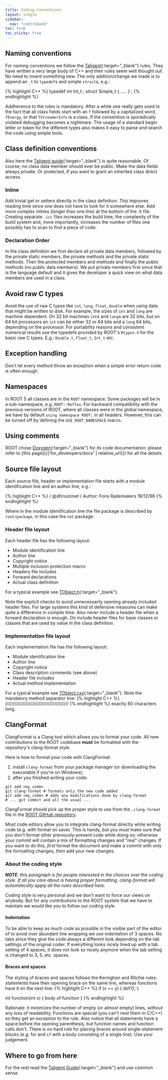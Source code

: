```yaml
---
title: Coding Conventions
layout: single
sidebar:
  nav: "contribute"
toc: true
toc_sticky: true
---
```


## Naming conventions

For naming conventions we follow the [Taligent](https://root.cern/TaligentDocs/TaligentOnline/DocumentRoot/1.0/Docs/books/WM/WM_63.html#HEADING77){:target="_blank"}
rules. They have written a very large body of C++ and their rules seem well thought out.
No need to invent something new. The only addition/change we made is to append
an `_t` to `typedef`s and simple `struct`s, e.g.:

{% highlight C++ %}
typedef int Int_t ; struct Simple_t { ..... } ;
{% endhighlight %}

Addherence to the rules is mandatory.  After a while one really gets used to the fact that all class fields start with an `f` followed by a capitalized word, `fEnergy`, or that `TStreamerInfo` is a class. If the convention is sporadically violated debugging becomes a nightmare. The usage of a standard begin letter or token for the different types also makes it easy to parse and search the code using simple tools.

## Class definition conventions

Also here the [Taligent guide](https://root.cern/TaligentDocs/TaligentOnline/DocumentRoot/1.0/Docs/books/WM/WM_69.html){:target="_blank"}
is quite reasonable. Of course, no class data member should ever be public. Make the data
fields always private. Or protected, if you want to grant an inherited class direct
access.

### Inline

Add trivial get or setters directly in the class definition. This improves reading time since one does not have to look for it somewhere else. Add more complex inlines (longer than one line) at the bottom of the .h file. Creating separate `.icc` files increases the build time, the complexity of the build system and, more importantly, increases the number of files one possibly has to scan to find a piece of code.

### Declaration Order

In the class definition we first declare all private data members, followed by the private static members, the private methods and the private static methods. Then the protected members and methods and finally the public methods (no public data members). We put private members first since that is the language default and it gives the developer a quick view on what data members are used in a class.

## Avoid raw C types
Avoid the use of raw C types like `int`, `long`, `float`, `double` when using data that
might be written to disk. For example, the sizes of `int` and `long` are machine dependent.
On 32 bit machines `int`s and `long`s are 32 bits, but on 64 bit processors an `int` can
be either 32 or 64 bits and a `long` 64 bits, depending on the processor. For portability
reasons and consistent numerical results use the typedefs provided by ROOT's `Rtypes.h` for
the basic raw C types. E.g.: `Double_t`, `Float_t`, `Int_t` etc.

## Exception handling
Don't let every method throw an exception when a simple error return code is often enough.

## Namespaces
In ROOT 5 all classes are in the `ROOT` namespace. Some packages will be in a sub-namespace, e.g. `ROOT::Reflex`. For backward compatibility with the previous versions of ROOT, where all classes were in the global namespace, we have by default `using namespace ROOT;` in all headers. However, this can be turned off by defining the `USE_ROOT_NAMESPACE` macro.

## Using comments
ROOT chose [Doxygen](https://www.doxygen.nl){:target="_blank"} for its code documentation:
please refer to
[this page]({{'for_developers/docs' | relative_url}}) for all the details.

## Source file layout

Each source file, header or implementation file starts with a module identification line and an author line, e.g.:

{% highlight C++ %}
/ @(#)root/net / Author: Fons Rademakers 18/12/96
{% endhighlight %}

Where in the module identification line the file package is described by `root/package`, in this case the `net` package.

### Header file layout

Each header file has the following layout:

*   Module identification line
*   Author line
*   Copyright notice
*   Multiple inclusion protection macro
*   Headers file includes
*   Forward declarations
*   Actual class definition

For a typical example see [TObject.h](https://root.cern/doc/master/TObject_8h_source.html){:target="_blank"}.

Note the explicit checks to avoid unnecessarily opening already included header files. For large systems this kind of defensive measures can make quite a difference in compile time. Also never include a header file when a forward declaration is enough. On include header files for base classes or classes that are used by value in the class definition.

### Implementation file layout

Each implementation file has the following layout:

*   Module identification line
*   Author line
*   Copyright notice
*   Class description comments (see above)
*   Header file includes
*   Actual method implementation

For a typical example see [TObject.cxx](https://root.cern/doc/master/TObject_8cxx_source.html){:target="_blank"}.
Note the mandatory method separator line:
{% highlight C++ %}
////////////////////////////////////////
{% endhighlight %}
exactly 80 characters long.

## ClangFormat
ClangFormat is a Clang tool which allows you to format your code. All new contributions to the ROOT codebase **must** be formatted with the repository's clang-format style.

Here is how to format your code with ClangFormat:

1. install `clang-format` from your package manager (or downloading the executable if you're on Windows);
2. after you finished writing your code:
```
git add <my_code>
git clang-format # formats only the new code added
git add <my_code> # adds any modifications done by clang-format
# ... git commit and all the usual ...
```

ClangFormat should pick up the proper style to use from the `.clang-format` file in the [ROOT GitHub repository](https://github.com/root-project/root/blob/master/.clang-format).

Most code editors allow you to integrate clang-format directly while writing code (e.g. with format on save). This is handy, but you must make sure that you don't format other previously-present code while doing so: otherwise your commit will contain a mix of formatting changes and "real" changes.
If you want to do this, *first* format the document and make a commit with only the formatting changes, *then* add your new changes.

### About the coding style
***NOTE**: this paragraph is for people interested in the choices over the coding style. If all you care about is having proper formatting, clang-format will automatically apply all the rules described here.*

Coding style is very personal and we don't want to force our views on anybody. But for any contributions to the ROOT system that we have to maintain we would like you to follow our coding style.

#### Indentation
To be able to keep as much code as possible in the visible part of the editor of to avoid over abundant line wrapping we use indentation of 3 spaces. No tabs since they give the code always a different look depending on the tab settings of the original coder. If everything looks nicely lined up with a tab setting of 4 spaces, it does not look so nicely anymore when the tab setting is changed to 3, 5, etc. spaces.

#### Braces and spaces
The styling of braces and spaces follows the Kernighan and Ritchie rules: statements have their opening brace on the same line, whereas functions have it on the next line:
{% highlight C++ %}
if (x == y) {
   doY();
}

int function(int x)
{
   body of function
}
{% endhighlight %}

Rationale: it minimizes the number of empty (or almost empty) lines, without any loss of readability. Functions are special (you can't nest them in C/C++) so they get an exception to the rule.
Also notice that all statements have a space before the opening parenthesis, but function names and function calls don't.
There is no hard rule for placing braces around single-statement blocks (e.g. for and `if` with a body consisting of a single line). Use your judgement.

## Where to go from here
For the rest read the
[Taligent Guide](https://root.cern/TaligentDocs/TaligentOnline/DocumentRoot/1.0/Docs/books/WM/WM_1.html){:target="_blank"}
and use common sense.
